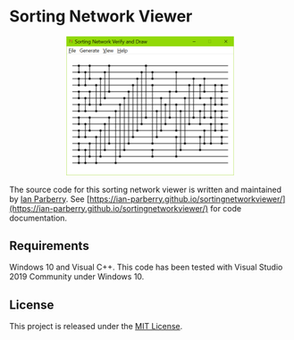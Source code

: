 # Sorting Network Viewer

<p align="center">
  <img src="Doxygen/Images/ss.png" width="300" title="Screenshot">
</p>

The source code for this sorting network viewer is written and maintained by
[Ian Parberry](http://ianparberry.com). See 
[https://ian-parberry.github.io/sortingnetworkviewer/](https://ian-parberry.github.io/sortingnetworkviewer/)
for code documentation.

## Requirements

Windows 10 and Visual C++.
This code has been tested with Visual Studio 2019 Community under Windows 10.

## License

This project is released under the
[MIT License](https://github.com/Ian-Parberry/sortingnetworkviewer/blob/master/LICENSE).